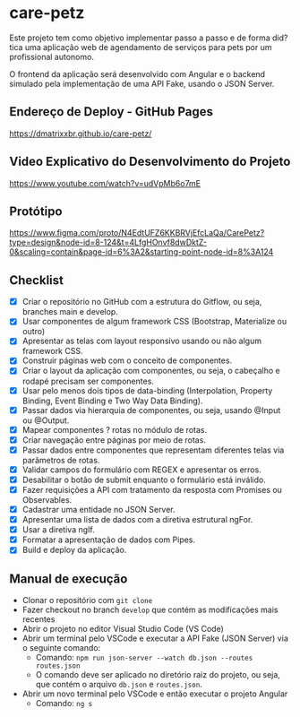 # care-petz
Este projeto tem como objetivo implementar passo a passo e de forma did?tica uma aplicação web 
de agendamento de serviços para pets por um profissional autonomo.

O frontend da aplicação será desenvolvido com Angular e o backend simulado pela implementação de uma API Fake, usando o JSON Server.


## Endereço de Deploy - GitHub Pages
https://dmatrixxbr.github.io/care-petz/

## Video Explicativo do Desenvolvimento do Projeto
https://www.youtube.com/watch?v=udVpMb6o7mE


## Protótipo
https://www.figma.com/proto/N4EdtUFZ6KKBRVjEfcLaQa/CarePetz?type=design&node-id=8-124&t=4LfgHOnvf8dwDktZ-0&scaling=contain&page-id=6%3A2&starting-point-node-id=8%3A124

## Checklist

- [x] Criar o repositório no GitHub com a estrutura do Gitflow, ou seja, branches main e develop. 
- [x] Usar componentes de algum framework CSS (Bootstrap, Materialize ou outro)
- [x] Apresentar as telas com layout responsivo usando ou não algum framework CSS.
- [x] Construir páginas web com o conceito de componentes.
- [x] Criar o layout da aplicação com componentes, ou seja, o cabeçalho e rodapé precisam ser componentes.
- [x] Usar pelo menos dois tipos de data-binding (Interpolation, Property Binding, Event Binding e Two Way Data Binding).
- [x] Passar dados via hierarquia de componentes, ou seja, usando @Input ou @Output. 
- [x] Mapear componentes ? rotas no módulo de rotas.
- [x] Criar navegação entre páginas por meio de rotas.
- [x] Passar dados entre componentes que representam diferentes telas via parâmetros de rotas. 
- [x] Validar campos do formulário com REGEX e apresentar os erros.
- [x] Desabilitar o botão de submit enquanto o formulário está inválido.
- [x] Fazer requisições a API com tratamento da resposta com Promises ou Observables.
- [x] Cadastrar uma entidade no JSON Server.
- [x] Apresentar uma lista de dados com a diretiva estrutural ngFor.
- [x] Usar a diretiva ngIf. 
- [x] Formatar a apresentação de dados com Pipes. 
- [x] Build e deploy da aplicação. 

## Manual de execução
- Clonar o repositório com `git clone`
- Fazer checkout no branch `develop` que contém as modificações mais recentes
- Abrir o projeto no editor Visual Studio Code (VS Code)
- Abrir um terminal pelo VSCode e executar a API Fake (JSON Server) via o seguinte comando:
    - Comando: `npm run json-server --watch db.json --routes routes.json`
    - O comando deve ser aplicado no diretório raiz do projeto, ou seja, que contém o arquivo `db.json` e `routes.json`.
- Abrir um novo terminal pelo VSCode e então executar o projeto Angular
    - Comando: `ng s`
